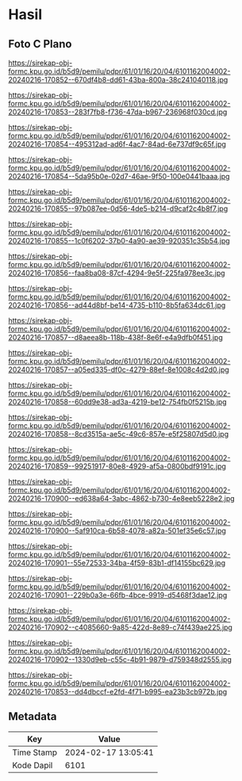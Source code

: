 # Hasil

## Foto C Plano

https://sirekap-obj-formc.kpu.go.id/b5d9/pemilu/pdpr/61/01/16/20/04/6101162004002-20240216-170852--670df4b8-dd61-43ba-800a-38c241040118.jpg

https://sirekap-obj-formc.kpu.go.id/b5d9/pemilu/pdpr/61/01/16/20/04/6101162004002-20240216-170853--283f7fb8-f736-47da-b967-236968f030cd.jpg

https://sirekap-obj-formc.kpu.go.id/b5d9/pemilu/pdpr/61/01/16/20/04/6101162004002-20240216-170854--495312ad-ad6f-4ac7-84ad-6e737df9c65f.jpg

https://sirekap-obj-formc.kpu.go.id/b5d9/pemilu/pdpr/61/01/16/20/04/6101162004002-20240216-170854--5da95b0e-02d7-46ae-9f50-100e0441baaa.jpg

https://sirekap-obj-formc.kpu.go.id/b5d9/pemilu/pdpr/61/01/16/20/04/6101162004002-20240216-170855--97b087ee-0d56-4de5-b214-d9caf2c4b8f7.jpg

https://sirekap-obj-formc.kpu.go.id/b5d9/pemilu/pdpr/61/01/16/20/04/6101162004002-20240216-170855--1c0f6202-37b0-4a90-ae39-920351c35b54.jpg

https://sirekap-obj-formc.kpu.go.id/b5d9/pemilu/pdpr/61/01/16/20/04/6101162004002-20240216-170856--faa8ba08-87cf-4294-9e5f-225fa978ee3c.jpg

https://sirekap-obj-formc.kpu.go.id/b5d9/pemilu/pdpr/61/01/16/20/04/6101162004002-20240216-170856--ad44d8bf-be14-4735-b110-8b5fa634dc61.jpg

https://sirekap-obj-formc.kpu.go.id/b5d9/pemilu/pdpr/61/01/16/20/04/6101162004002-20240216-170857--d8aeea8b-118b-438f-8e6f-e4a9dfb0f451.jpg

https://sirekap-obj-formc.kpu.go.id/b5d9/pemilu/pdpr/61/01/16/20/04/6101162004002-20240216-170857--a05ed335-df0c-4279-88ef-8e1008c4d2d0.jpg

https://sirekap-obj-formc.kpu.go.id/b5d9/pemilu/pdpr/61/01/16/20/04/6101162004002-20240216-170858--60dd9e38-ad3a-4219-be12-754fb0f5215b.jpg

https://sirekap-obj-formc.kpu.go.id/b5d9/pemilu/pdpr/61/01/16/20/04/6101162004002-20240216-170858--8cd3515a-ae5c-49c6-857e-e5f25807d5d0.jpg

https://sirekap-obj-formc.kpu.go.id/b5d9/pemilu/pdpr/61/01/16/20/04/6101162004002-20240216-170859--99251917-80e8-4929-af5a-0800bdf9191c.jpg

https://sirekap-obj-formc.kpu.go.id/b5d9/pemilu/pdpr/61/01/16/20/04/6101162004002-20240216-170900--ed638a64-3abc-4862-b730-4e8eeb5228e2.jpg

https://sirekap-obj-formc.kpu.go.id/b5d9/pemilu/pdpr/61/01/16/20/04/6101162004002-20240216-170900--5af910ca-6b58-4078-a82a-501ef35e6c57.jpg

https://sirekap-obj-formc.kpu.go.id/b5d9/pemilu/pdpr/61/01/16/20/04/6101162004002-20240216-170901--55e72533-34ba-4f59-83b1-df14155bc629.jpg

https://sirekap-obj-formc.kpu.go.id/b5d9/pemilu/pdpr/61/01/16/20/04/6101162004002-20240216-170901--229b0a3e-66fb-4bce-9919-d5468f3dae12.jpg

https://sirekap-obj-formc.kpu.go.id/b5d9/pemilu/pdpr/61/01/16/20/04/6101162004002-20240216-170902--c4085660-9a85-422d-8e89-c74f439ae225.jpg

https://sirekap-obj-formc.kpu.go.id/b5d9/pemilu/pdpr/61/01/16/20/04/6101162004002-20240216-170902--1330d9eb-c55c-4b91-9879-d759348d2555.jpg

https://sirekap-obj-formc.kpu.go.id/b5d9/pemilu/pdpr/61/01/16/20/04/6101162004002-20240216-170853--dd4dbccf-e2fd-4f71-b995-ea23b3cb972b.jpg


## Metadata

| Key        | Value               |
| ---------- | ------------------- |
| Time Stamp | 2024-02-17 13:05:41 |
| Kode Dapil | 6101                |



